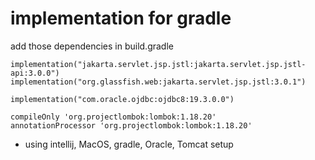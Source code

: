 # implementation for gradle

add those dependencies in build.gradle

    implementation("jakarta.servlet.jsp.jstl:jakarta.servlet.jsp.jstl-api:3.0.0")
    implementation("org.glassfish.web:jakarta.servlet.jsp.jstl:3.0.1")
    
    implementation("com.oracle.ojdbc:ojdbc8:19.3.0.0")

    compileOnly 'org.projectlombok:lombok:1.18.20'
    annotationProcessor 'org.projectlombok:lombok:1.18.20'

- using intellij, MacOS, gradle, Oracle, Tomcat setup
